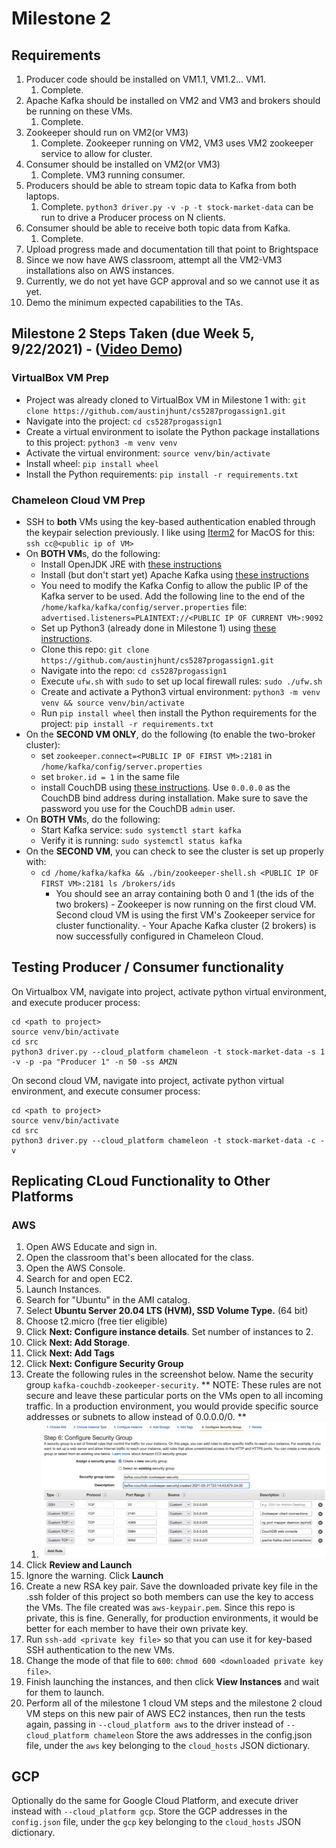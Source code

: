 # Milestone 2
## Requirements
1. Producer code should be installed on VM1.1, VM1.2... VM1.
   1. Complete.
2. Apache Kafka should be installed on VM2 and VM3 and brokers should be running on these VMs.
   1. Complete.
3. Zookeeper should run on VM2(or VM3)
   1. Complete. Zookeeper running on VM2, VM3 uses VM2 zookeeper service to allow for cluster.
4. Consumer should be installed on VM2(or VM3)
   1. Complete. VM3 running consumer.
5. Producers should be able to stream topic data to Kafka from both laptops.
   1. Complete. `python3 driver.py -v -p -t stock-market-data` can be run to drive a Producer process on N clients.
6. Consumer should be able to receive both topic data from Kafka.
   1. Complete.
7. Upload progress made and documentation till that point to Brightspace
8. Since we now have AWS classroom, attempt all the VM2-VM3 installations also on AWS instances.
9.  Currently, we do not yet have GCP approval and so we cannot use it as yet.
10. Demo the minimum expected capabilities to the TAs.


## Milestone 2 Steps Taken (due Week 5, 9/22/2021) - ([Video Demo](https://www.youtube.com/watch?v=wKBLXW1JScE))
### VirtualBox VM Prep
  - Project was already cloned to VirtualBox VM in Milestone 1 with: `git clone https://github.com/austinjhunt/cs5287progassign1.git`
  - Navigate into the project: `cd cs5287progassign1`
  - Create a virtual environment to isolate the Python package installations to this project: `python3 -m venv venv`
  - Activate the virtual environment: `source venv/bin/activate`
  - Install wheel: `pip install wheel`
  - Install the Python requirements: `pip install -r requirements.txt`
### Chameleon Cloud VM Prep
   - SSH to **both** VMs using the key-based authentication enabled through the keypair selection previously. I like using [Iterm2](https://iterm2.com/downloads/stable/latest) for MacOS for this: `ssh cc@<public ip of VM>`
   - On **BOTH VM**s, do the following:
     - Install OpenJDK JRE with [these instructions](https://ubuntu.com/tutorials/install-jre#2-installing-openjdk-jre)
     - Install (but don't start yet) Apache Kafka using [these instructions](https://www.digitalocean.com/community/tutorials/how-to-install-apache-kafka-on-ubuntu-20-04)
     - You need to modify the Kafka Config to allow the public IP of the Kafka server to be used. Add the following line to the end of the `/home/kafka/kafka/config/server.properties` file: `advertised.listeners=PLAINTEXT://<PUBLIC IP OF CURRENT VM>:9092`
     - Set up Python3 (already done in Milestone 1) using [these instructions](https://www.digitalocean.com/community/tutorials/how-to-install-python-3-and-set-up-a-programming-environment-on-an-ubuntu-20-04-server).
     - Clone this repo: `git clone https://github.com/austinjhunt/cs5287progassign1.git`
     - Navigate into the repo: `cd cs5287progassign1`
     - Execute `ufw.sh` with `sudo` to set up local firewall rules: `sudo ./ufw.sh`
     - Create and activate a Python3 virtual environment: `python3 -m venv venv && source venv/bin/activate`
     - Run `pip install wheel` then install the Python requirements for the project: `pip install -r requirements.txt`
   - On the **SECOND VM ONLY**, do the following (to enable the two-broker cluster):
     - set `zookeeper.connect=<PUBLIC IP OF FIRST VM>:2181` in `/home/kafka/config/server.properties`
     - set `broker.id = 1` in the same file
     - install CouchDB using [these instructions](https://docs.couchdb.org/en/main/install/unix.html#enabling-the-apache-couchdb-package-repository). Use `0.0.0.0` as the CouchDB bind address during installation. Make sure to save the password you use for the CouchDB `admin` user.
   - On **BOTH VM**s, do the following:
     - Start Kafka service: `sudo systemctl start kafka`
     - Verify it is running: `sudo systemctl status kafka`
   - On the **SECOND VM**, you can check to see the cluster is set up properly with:
     - ```cd /home/kafka/kafka && ./bin/zookeeper-shell.sh <PUBLIC IP OF FIRST VM>:2181 ls /brokers/ids```
       - You should see an array containing both 0 and 1 (the ids of the two brokers)
    - Zookeeper is now running on the first cloud VM. Second cloud VM is using the first VM's Zookeeper service for cluster functionality.
    - Your Apache Kafka cluster (2 brokers) is now successfully configured in Chameleon Cloud.

## Testing Producer / Consumer functionality
On Virtualbox VM, navigate into project, activate python virtual environment, and execute producer process:
```
cd <path to project>
source venv/bin/activate
cd src
python3 driver.py --cloud_platform chameleon -t stock-market-data -s 1 -v -p -pa "Producer 1" -n 50 -ss AMZN
```
On second cloud VM, navigate into project, activate python virtual environment, and execute consumer process:
```
cd <path to project>
source venv/bin/activate
cd src
python3 driver.py --cloud_platform chameleon -t stock-market-data -c -v
```

## Replicating CLoud Functionality to Other Platforms
### AWS
1. Open AWS Educate and sign in.
2. Open the classroom that's been allocated for the class.
3. Open the AWS Console.
4. Search for and open EC2.
5. Launch Instances.
6. Search for "Ubuntu" in the AMI catalog.
7. Select **Ubuntu Server 20.04 LTS (HVM), SSD Volume Type.** (64 bit)
8. Choose t2.micro (free tier eligible)
9. Click **Next: Configure instance details**. Set number of instances to 2.
10. Click **Next: Add Storage**.
11. Click **Next: Add Tags**
12. Click **Next: Configure Security Group**
13. Create the following rules in the screenshot below. Name the security group `kafka-couchdb-zookeeper-security`. ** NOTE: These rules are not secure and leave these particular ports on the VMs open to all incoming traffic. In a production environment, you would provide specific source addresses or subnets to allow instead of 0.0.0.0/0. **
    1.  ![security group](../img/aws_security_group.png)
14. Click **Review and Launch**
15. Ignore the warning. Click **Launch**
16. Create a new RSA key pair. Save the downloaded private key file in the .ssh folder of this project so both members can use the key to access the VMs. The file created was `aws-keypair.pem`. Since this repo is private, this is fine. Generally, for production environments, it would be better for each member to have their own private key.
17. Run `ssh-add <private key file>` so that you can use it for key-based SSH authentication to the new VMs.
18. Change the mode of that file to `600`: `chmod 600 <downloaded private key file>`.
19. Finish launching the instances, and then click **View Instances** and wait for them to launch.
20. Perform all of the milestone 1 cloud VM steps and the milestone 2 cloud VM steps on this new pair of AWS EC2 instances, then run the tests again, passing in `--cloud_platform aws` to the driver instead of `--cloud_platform chameleon`
Store the aws addresses in the config.json file, under the `aws` key belonging to the `cloud_hosts` JSON dictionary.
## GCP
Optionally do the same for Google Cloud Platform, and execute driver instead with `--cloud_platform gcp`. Store the GCP addresses in the `config.json` file, under the `gcp` key belonging to the `cloud_hosts` JSON dictionary.